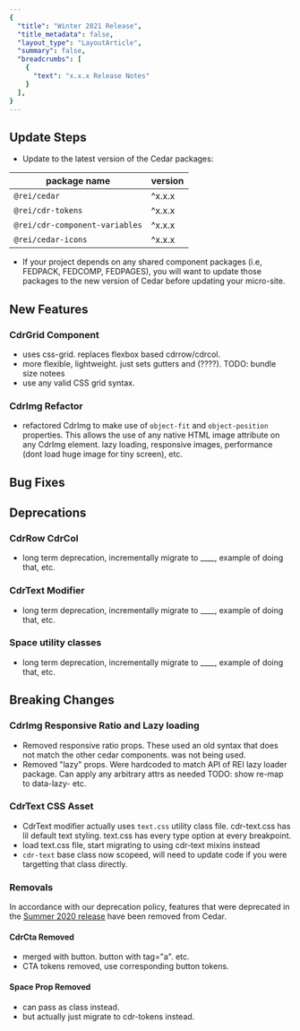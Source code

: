 ```yaml
---
{
  "title": "Winter 2021 Release",
  "title_metadata": false,
  "layout_type": "LayoutArticle",
  "summary": false,
  "breadcrumbs": [
    {
      "text": "x.x.x Release Notes"
    }
  ],
}
---
```


<cdr-doc-table-of-contents-shell parentSelector='h2' childSelector='h3'>

## Update Steps

- Update to the latest version of the Cedar packages:

| package name | version |
|--------------|---------|
| `@rei/cedar` | ^x.x.x |
| `@rei/cdr-tokens` | ^x.x.x |
| `@rei/cdr-component-variables` | ^x.x.x |
| `@rei/cedar-icons` | ^x.x.x |

- If your project depends on any shared component packages (i.e, FEDPACK, FEDCOMP, FEDPAGES), you will want to update those packages to the new version of Cedar before updating your micro-site.

## New Features

### CdrGrid Component

- uses css-grid. replaces flexbox based cdrrow/cdrcol.
- more flexible, lightweight. just sets gutters and (????). TODO: bundle size notees
- use any valid CSS grid syntax.

### CdrImg Refactor

- refactored CdrImg to make use of `object-fit` and `object-position` properties. This allows the use of any native HTML image attribute on any CdrImg element. lazy loading, responsive images, performance (dont load huge image for tiny screen), etc.

## Bug Fixes

## Deprecations

### CdrRow CdrCol
- long term deprecation, incrementally migrate to ____, example of doing that, etc.

### CdrText Modifier
- long term deprecation, incrementally migrate to ____, example of doing that, etc.

### Space utility classes
- long term deprecation, incrementally migrate to ____, example of doing that, etc.

## Breaking Changes

### CdrImg Responsive Ratio and Lazy loading

- Removed responsive ratio props. These used an old syntax that does not match the other cedar components. was not being used.
- Removed "lazy" props. Were hardcoded to match API of REI lazy loader package. Can apply any arbitrary attrs as needed
TODO: show re-map to data-lazy- etc.

### CdrText CSS Asset

- CdrText modifier actually uses `text.css` utility class file.
cdr-text.css has lil default text styling. text.css has every type option at every breakpoint.
- load text.css file, start migrating to using cdr-text mixins instead
- `cdr-text` base class now scopeed, will need to update code if you were targetting that class directly.

### Removals

In accordance with our deprecation policy, features that were deprecated in the [Summer 2020 release](../summer-2020/#deprecations) have been removed from Cedar.

#### CdrCta Removed
- merged with button. button with tag="a". etc.
- CTA tokens removed, use corresponding button tokens.

#### Space Prop Removed
- can pass as class instead.
- but actually just migrate to cdr-tokens instead.

</cdr-doc-table-of-contents-shell>
